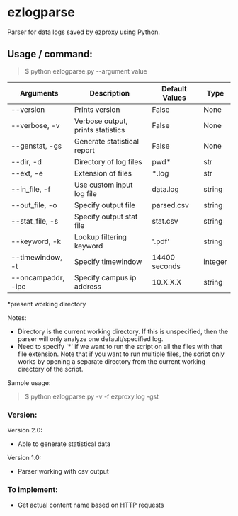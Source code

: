 # ezlogparse
Parser for data logs saved by ezproxy using Python.

## Usage / command:
> $ python ezlogparse.py --argument value

| Arguments | Description | Default Values | Type |
| --- | --- | --- | --- |
| --version | Prints version | False | None
| --verbose, -v | Verbose output, prints statistics | False | None
| --genstat, -gs | Generate statistical report | False | None
| --dir, -d | Directory of log files | pwd* | str
| --ext, -e | Extension of files | *.log | str
| --in_file, -f | Use custom input log file | data.log | string
| --out_file, -o | Specify output file | parsed.csv | string
| --stat_file, -s | Specify output stat file | stat.csv | string
| --keyword, -k | Lookup filtering keyword | '.pdf' | string
| --timewindow, -t | Specify timewindow | 14400 seconds | integer
| --oncampaddr, -ipc | Specify campus ip address | 10.X.X.X | string

*present working directory

Notes:

- Directory is the current working directory. If this is unspecified, then the parser will only analyze one default/specified log.
- Need to specify '*' if we want to run the script on all the files with that file extension. Note that if you want to run multiple files, the script only works by opening a separate directory from the current working directory of the script.
    
Sample usage: 

> $ python ezlogparse.py -v -f ezproxy.log -gst

### Version:

Version 2.0:
  - Able to generate statistical data

Version 1.0:
  - Parser working with csv output
  
### To implement:

- Get actual content name based on HTTP requests
